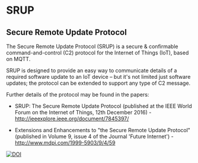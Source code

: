 # SRUP

## Secure Remote Update Protocol
The Secure Remote Update Protocol (SRUP) is a secure & confirmable command-and-control (C2) protocol for the Internet of Things (IoT), based on MQTT.

SRUP is designed to provide an easy way to communicate details of a required software update to an IoT device – but it's not limited just software updates; the protocol can be extended to support any type of C2 message.

Further details of the protocol may be found in the papers:
* SRUP: The Secure Remote Update Protocol (published at the IEEE World Forum on the Internet of Things, 12th December 2016) - http://ieeexplore.ieee.org/document/7845397/

* Extensions and Enhancements to "the Secure Remote Update Protocol" (published in Volume 9, issue 4 of the Journal 'Future Internet') - http://www.mdpi.com/1999-5903/9/4/59

[![DOI](https://zenodo.org/badge/154818146.svg)](https://zenodo.org/badge/latestdoi/154818146)
